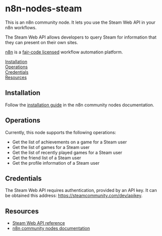# n8n-nodes-steam

This is an n8n community node. It lets you use the Steam Web API in your n8n workflows.

The Steam Web API allows developers to query Steam for information that they can present on their own sites.

[n8n](https://n8n.io/) is a [fair-code licensed](https://docs.n8n.io/reference/license/) workflow automation platform.

[Installation](#installation)  
[Operations](#operations)  
[Credentials](#credentials)  
[Resources](#resources)  

## Installation

Follow the [installation guide](https://docs.n8n.io/integrations/community-nodes/installation/) in the n8n community nodes documentation.

## Operations

Currently, this node supports the following operations:

- Get the list of achievements on a game for a Steam user
- Get the list of games for a Steam user
- Get the list of recently played games for a Steam user
- Get the friend list of a Steam user
- Get the profile information of a Steam user

## Credentials

The Steam Web API requires authentication, provided by an API key. It can be obtained this address: https://steamcommunity.com/dev/apikey.

## Resources

* [Steam Web API reference](https://developer.valvesoftware.com/wiki/Steam_Web_API)
* [n8n community nodes documentation](https://docs.n8n.io/integrations/community-nodes/)
